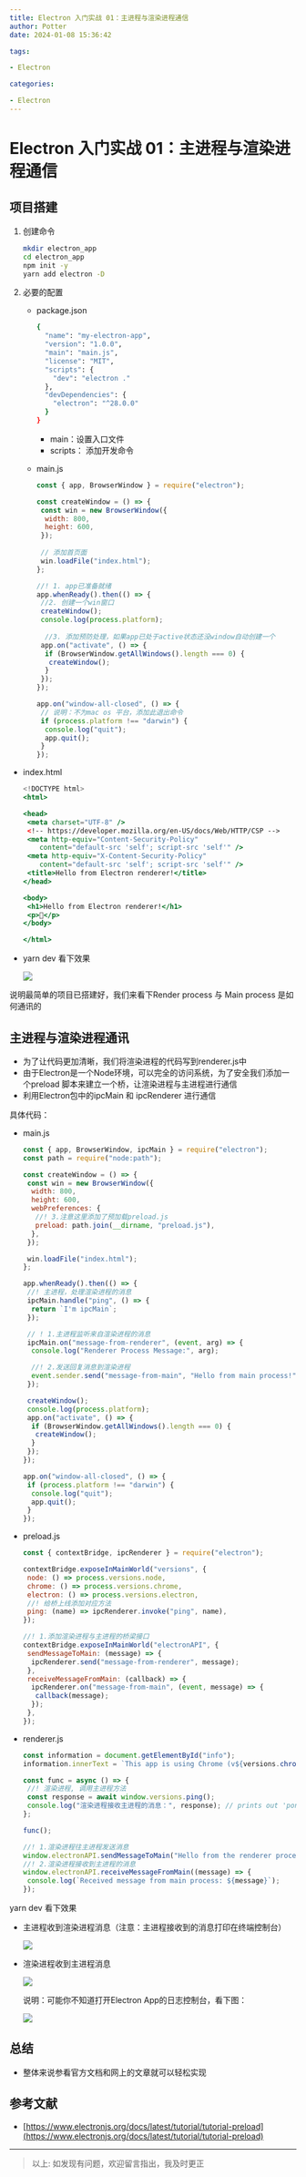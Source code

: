 ```yaml
---
title: Electron 入门实战 01：主进程与渲染进程通信
author: Potter
date: 2024-01-08 15:36:42

tags:

- Electron

categories:

- Electron
---
```


# Electron 入门实战 01：主进程与渲染进程通信


## 项目搭建

1. 创建命令

    ```bash
    mkdir electron_app
    cd electron_app
    npm init -y
    yarn add electron -D
    ```

2. 必要的配置
    - package.json

        ```bash
        {
          "name": "my-electron-app",
          "version": "1.0.0",
          "main": "main.js",
          "license": "MIT",
          "scripts": {
            "dev": "electron ."
          },
          "devDependencies": {
            "electron": "^28.0.0"
          }
        }
        ```

        - main：设置入口文件
        - scripts： 添加开发命令
    - main.js

        ```jsx
        const { app, BrowserWindow } = require("electron");
        
        const createWindow = () => {
         const win = new BrowserWindow({
          width: 800,
          height: 600,
         });
         
         // 添加首页面
         win.loadFile("index.html");
        };
        
        //! 1. app已准备就绪
        app.whenReady().then(() => {
         //2. 创建一个win窗口
         createWindow();
         console.log(process.platform);
         
          //3. 添加预防处理，如果app已处于active状态还没window自动创建一个
         app.on("activate", () => {
          if (BrowserWindow.getAllWindows().length === 0) {
           createWindow();
          }
         });
        });
        
        app.on("window-all-closed", () => {
         // 说明：不为mac os 平台，添加此退出命令
         if (process.platform !== "darwin") {
          console.log("quit");
          app.quit();
         }
        });
        ```

- index.html

    ```jsx
    <!DOCTYPE html>
    <html>
    
    <head>
     <meta charset="UTF-8" />
     <!-- https://developer.mozilla.org/en-US/docs/Web/HTTP/CSP -->
     <meta http-equiv="Content-Security-Policy"
        content="default-src 'self'; script-src 'self'" />
     <meta http-equiv="X-Content-Security-Policy"
        content="default-src 'self'; script-src 'self'" />
     <title>Hello from Electron renderer!</title>
    </head>
    
    <body>
     <h1>Hello from Electron renderer!</h1>
     <p>👋</p>
    </body>
    
    </html>
    ```

- yarn dev  看下效果

   ![](https://cdn.jsdelivr.net/gh/yxw007/BlogPicBed@master//img/20240108153845.png)

说明最简单的项目已搭建好，我们来看下Render process 与 Main process 是如何通讯的

## 主进程与渲染进程通讯

- 为了让代码更加清晰，我们将渲染进程的代码写到renderer.js中
- 由于Electron是一个Node环境，可以完全的访问系统，为了安全我们添加一个preload 脚本来建立一个桥，让渲染进程与主进程进行通信
- 利用Electron包中的ipcMain 和 ipcRenderer 进行通信

具体代码：

- main.js

    ```jsx
    const { app, BrowserWindow, ipcMain } = require("electron");
    const path = require("node:path");
    
    const createWindow = () => {
     const win = new BrowserWindow({
      width: 800,
      height: 600,
      webPreferences: {
       //! 3.注意这里添加了预加载preload.js
       preload: path.join(__dirname, "preload.js"),
      },
     });
    
     win.loadFile("index.html");
    };
    
    app.whenReady().then(() => {
     //! 主进程，处理渲染进程的消息
     ipcMain.handle("ping", () => {
      return `I'm ipcMain`;
     });
    
     // ! 1.主进程监听来自渲染进程的消息
     ipcMain.on("message-from-renderer", (event, arg) => {
      console.log("Renderer Process Message:", arg);
    
      //! 2.发送回复消息到渲染进程
      event.sender.send("message-from-main", "Hello from main process!");
     });
    
     createWindow();
     console.log(process.platform);
     app.on("activate", () => {
      if (BrowserWindow.getAllWindows().length === 0) {
       createWindow();
      }
     });
    });
    
    app.on("window-all-closed", () => {
     if (process.platform !== "darwin") {
      console.log("quit");
      app.quit();
     }
    });
    ```

- preload.js

    ```jsx
    const { contextBridge, ipcRenderer } = require("electron");
    
    contextBridge.exposeInMainWorld("versions", {
     node: () => process.versions.node,
     chrome: () => process.versions.chrome,
     electron: () => process.versions.electron,
     //! 给桥上线添加对应方法
     ping: (name) => ipcRenderer.invoke("ping", name),
    });
    
    //! 1.添加渲染进程与主进程的桥梁接口
    contextBridge.exposeInMainWorld("electronAPI", {
     sendMessageToMain: (message) => {
      ipcRenderer.send("message-from-renderer", message);
     },
     receiveMessageFromMain: (callback) => {
      ipcRenderer.on("message-from-main", (event, message) => {
       callback(message);
      });
     },
    });
    ```

- renderer.js

    ```jsx
    const information = document.getElementById("info");
    information.innerText = `This app is using Chrome (v${versions.chrome()}), Node.js (v${versions.node()}), and Electron (v${versions.electron()})`;
    
    const func = async () => {
     //! 渲染进程, 调用主进程方法
     const response = await window.versions.ping();
     console.log("渲染进程接收主进程的消息：", response); // prints out 'pong'
    };
    
    func();
    
    //! 1.渲染进程往主进程发送消息
    window.electronAPI.sendMessageToMain("Hello from the renderer process!");
    //! 2.渲染进程接收到主进程的消息
    window.electronAPI.receiveMessageFromMain((message) => {
     console.log(`Received message from main process: ${message}`);
    });
    ```

yarn dev 看下效果

- 主进程收到渲染进程消息（注意：主进程接收到的消息打印在终端控制台）

    ![](https://cdn.jsdelivr.net/gh/yxw007/BlogPicBed@master//img/20240108153904.png)

- 渲染进程收到主进程消息

    ![](https://cdn.jsdelivr.net/gh/yxw007/BlogPicBed@master//img/20240108153923.png)

    说明：可能你不知道打开Electron App的日志控制台，看下图：

    ![](https://cdn.jsdelivr.net/gh/yxw007/BlogPicBed@master//img/20240108153934.png)

## 总结

- 整体来说参看官方文档和网上的文章就可以轻松实现

## 参考文献

- [https://www.electronjs.org/docs/latest/tutorial/tutorial-preload](https://www.electronjs.org/docs/latest/tutorial/tutorial-preload)

---

> 以上: 如发现有问题，欢迎留言指出，我及时更正
